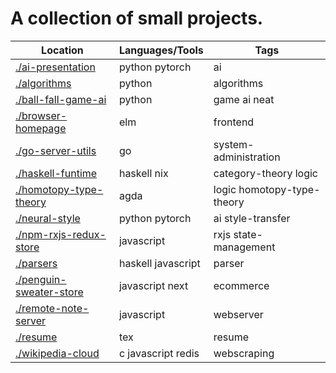 # A collection of small projects.

| Location | Languages/Tools | Tags |
| --- | --- | --- |
| [./ai-presentation]() | python pytorch | ai |
| [./algorithms]() | python | algorithms |
| [./ball-fall-game-ai]() | python | game ai neat |
| [./browser-homepage]() | elm | frontend |
| [./go-server-utils]() | go | system-administration |
| [./haskell-funtime]() | haskell nix | category-theory logic |
| [./homotopy-type-theory]() | agda | logic homotopy-type-theory |
| [./neural-style]() | python pytorch | ai style-transfer |
| [./npm-rxjs-redux-store]() | javascript | rxjs state-management |
| [./parsers]() | haskell javascript | parser |
| [./penguin-sweater-store]() | javascript next | ecommerce |
| [./remote-note-server]() | javascript | webserver |
| [./resume]() | tex | resume |
| [./wikipedia-cloud]() | c javascript redis | webscraping |
